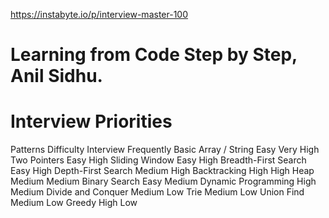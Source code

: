 https://instabyte.io/p/interview-master-100

# Learning from Code Step by Step, Anil Sidhu.

# Interview Priorities

Patterns Difficulty Interview Frequently
Basic Array / String Easy Very High
Two Pointers Easy High
Sliding Window Easy High
Breadth-First Search Easy High
Depth-First Search Medium High
Backtracking High High
Heap Medium Medium
Binary Search Easy Medium
Dynamic Programming High Medium
Divide and Conquer Medium Low
Trie Medium Low
Union Find Medium Low
Greedy High Low
